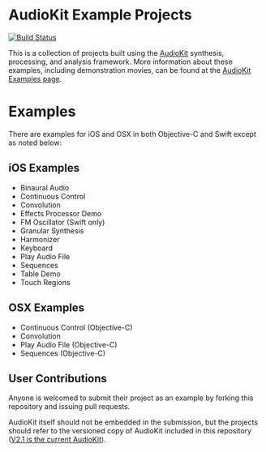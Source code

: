 # AudioKit Example Projects

[![Build Status](https://travis-ci.org/audiokit/Examples.svg?branch=master)](https://travis-ci.org/audiokit/Examples)

This is a collection of projects built using the [AudioKit](http://audiokit.io/) synthesis, processing, and analysis framework.  More information about these examples, including demonstration movies, can be found at the [AudioKit Examples page](http://audiokit.io/examples/).

Examples
=======

There are examples for iOS and OSX in both Objective-C and Swift except as noted below:

iOS Examples
------------
* Binaural Audio
* Continuous Control
* Convolution
* Effects Processor Demo
* FM Oscillator (Swift only)
* Granular Synthesis
* Harmonizer
* Keyboard
* Play Audio File
* Sequences
* Table Demo
* Touch Regions


OSX Examples
------------
* Continuous Control (Objective-C)
* Convolution
* Play Audio File (Objective-C)
* Sequences (Objective-C)

User Contributions
----------------------

Anyone is welcomed to submit their project as an example by forking this repository and issuing pull requests.

AudioKit itself should not be embedded in the submission, but the projects should refer to the versioned copy of AudioKit included in this repository ([V2.1 is the current AudioKit](http://github.com/audiokit/AudioKit/)).
